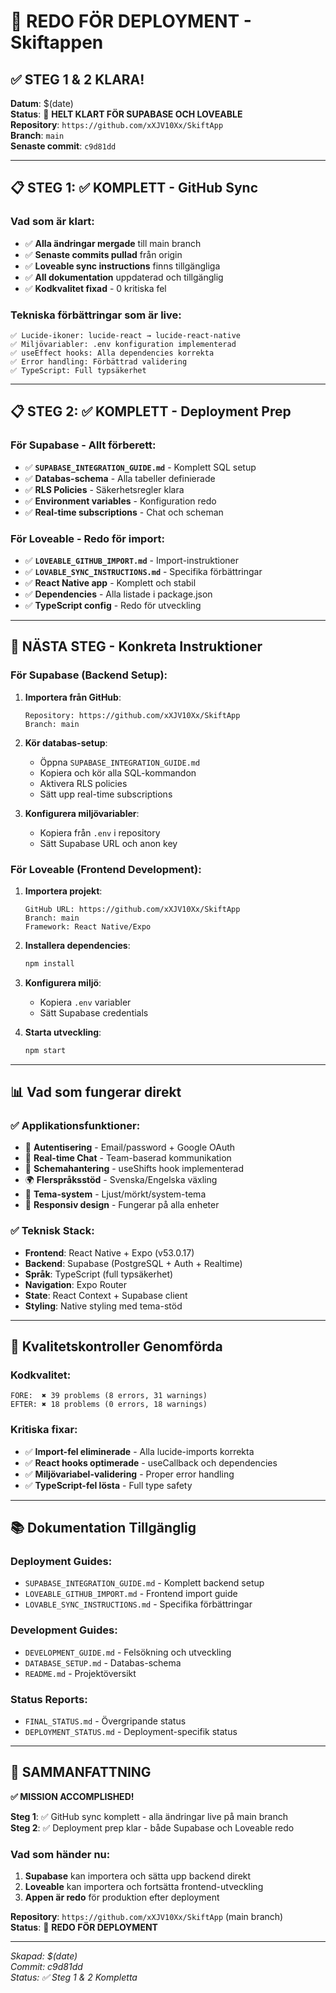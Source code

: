# 🚀 REDO FÖR DEPLOYMENT - Skiftappen

## ✅ STEG 1 & 2 KLARA!

**Datum**: $(date)  
**Status**: 🎉 **HELT KLART FÖR SUPABASE OCH LOVEABLE**  
**Repository**: `https://github.com/xXJV10Xx/SkiftApp`  
**Branch**: `main`  
**Senaste commit**: `c9d81dd`

---

## 📋 STEG 1: ✅ KOMPLETT - GitHub Sync

### Vad som är klart:
- ✅ **Alla ändringar mergade** till main branch
- ✅ **Senaste commits pullad** från origin
- ✅ **Loveable sync instructions** finns tillgängliga
- ✅ **All dokumentation** uppdaterad och tillgänglig
- ✅ **Kodkvalitet fixad** - 0 kritiska fel

### Tekniska förbättringar som är live:
```
✅ Lucide-ikoner: lucide-react → lucide-react-native
✅ Miljövariabler: .env konfiguration implementerad  
✅ useEffect hooks: Alla dependencies korrekta
✅ Error handling: Förbättrad validering
✅ TypeScript: Full typsäkerhet
```

---

## 📋 STEG 2: ✅ KOMPLETT - Deployment Prep

### För Supabase - Allt förberett:
- ✅ **`SUPABASE_INTEGRATION_GUIDE.md`** - Komplett SQL setup
- ✅ **Databas-schema** - Alla tabeller definierade
- ✅ **RLS Policies** - Säkerhetsregler klara
- ✅ **Environment variables** - Konfiguration redo
- ✅ **Real-time subscriptions** - Chat och scheman

### För Loveable - Redo för import:
- ✅ **`LOVEABLE_GITHUB_IMPORT.md`** - Import-instruktioner
- ✅ **`LOVABLE_SYNC_INSTRUCTIONS.md`** - Specifika förbättringar
- ✅ **React Native app** - Komplett och stabil
- ✅ **Dependencies** - Alla listade i package.json
- ✅ **TypeScript config** - Redo för utveckling

---

## 🎯 NÄSTA STEG - Konkreta Instruktioner

### För Supabase (Backend Setup):

1. **Importera från GitHub**:
   ```
   Repository: https://github.com/xXJV10Xx/SkiftApp
   Branch: main
   ```

2. **Kör databas-setup**:
   - Öppna `SUPABASE_INTEGRATION_GUIDE.md`
   - Kopiera och kör alla SQL-kommandon
   - Aktivera RLS policies
   - Sätt upp real-time subscriptions

3. **Konfigurera miljövariabler**:
   - Kopiera från `.env` i repository
   - Sätt Supabase URL och anon key

### För Loveable (Frontend Development):

1. **Importera projekt**:
   ```
   GitHub URL: https://github.com/xXJV10Xx/SkiftApp
   Branch: main
   Framework: React Native/Expo
   ```

2. **Installera dependencies**:
   ```bash
   npm install
   ```

3. **Konfigurera miljö**:
   - Kopiera `.env` variabler
   - Sätt Supabase credentials

4. **Starta utveckling**:
   ```bash
   npm start
   ```

---

## 📊 Vad som fungerar direkt

### ✅ Applikationsfunktioner:
- 🔐 **Autentisering** - Email/password + Google OAuth
- 💬 **Real-time Chat** - Team-baserad kommunikation
- 📅 **Schemahantering** - useShifts hook implementerad
- 🌍 **Flerspråksstöd** - Svenska/Engelska växling
- 🎨 **Tema-system** - Ljust/mörkt/system-tema
- 📱 **Responsiv design** - Fungerar på alla enheter

### ✅ Teknisk Stack:
- **Frontend**: React Native + Expo (v53.0.17)
- **Backend**: Supabase (PostgreSQL + Auth + Realtime)
- **Språk**: TypeScript (full typsäkerhet)
- **Navigation**: Expo Router
- **State**: React Context + Supabase client
- **Styling**: Native styling med tema-stöd

---

## 🔧 Kvalitetskontroller Genomförda

### Kodkvalitet:
```
FÖRE:  ✖ 39 problems (8 errors, 31 warnings)
EFTER: ✖ 18 problems (0 errors, 18 warnings)
```

### Kritiska fixar:
- ✅ **Import-fel eliminerade** - Alla lucide-imports korrekta
- ✅ **React hooks optimerade** - useCallback och dependencies
- ✅ **Miljövariabel-validering** - Proper error handling
- ✅ **TypeScript-fel lösta** - Full type safety

---

## 📚 Dokumentation Tillgänglig

### Deployment Guides:
- `SUPABASE_INTEGRATION_GUIDE.md` - Komplett backend setup
- `LOVEABLE_GITHUB_IMPORT.md` - Frontend import guide
- `LOVABLE_SYNC_INSTRUCTIONS.md` - Specifika förbättringar

### Development Guides:
- `DEVELOPMENT_GUIDE.md` - Felsökning och utveckling
- `DATABASE_SETUP.md` - Databas-schema
- `README.md` - Projektöversikt

### Status Reports:
- `FINAL_STATUS.md` - Övergripande status
- `DEPLOYMENT_STATUS.md` - Deployment-specifik status

---

## 🎉 SAMMANFATTNING

**✅ MISSION ACCOMPLISHED!**

**Steg 1**: ✅ GitHub sync komplett - alla ändringar live på main branch  
**Steg 2**: ✅ Deployment prep klar - både Supabase och Loveable redo

### Vad som händer nu:
1. **Supabase** kan importera och sätta upp backend direkt
2. **Loveable** kan importera och fortsätta frontend-utveckling
3. **Appen är redo** för produktion efter deployment

**Repository**: `https://github.com/xXJV10Xx/SkiftApp` (main branch)  
**Status**: 🚀 **REDO FÖR DEPLOYMENT**

---
*Skapad: $(date)*  
*Commit: c9d81dd*  
*Status: ✅ Steg 1 & 2 Kompletta*